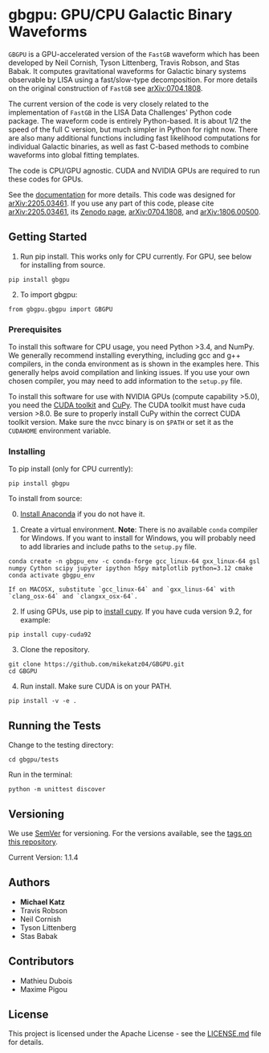 # gbgpu: GPU/CPU Galactic Binary Waveforms

`GBGPU` is a GPU-accelerated version of the `FastGB` waveform which has been developed by Neil Cornish, Tyson Littenberg, Travis Robson, and Stas Babak. It computes gravitational waveforms for Galactic binary systems observable by LISA using a fast/slow-type decomposition. For more details on the original construction of `FastGB` see [arXiv:0704.1808](https://arxiv.org/abs/0704.1808).

The current version of the code is very closely related to the implementation of `FastGB` in the LISA Data Challenges' Python code package. The waveform code is entirely Python-based. It is about 1/2 the speed of the full C version, but much simpler in Python for right now. There are also many additional functions including fast likelihood computations for individual Galactic binaries, as well as fast C-based methods to combine waveforms into global fitting templates. 

The code is CPU/GPU agnostic. CUDA and NVIDIA GPUs are required to run these codes for GPUs.

See the [documentation](https://mikekatz04.github.io/GBGPU/html/index.html) for more details. This code was designed for [arXiv:2205.03461](https://arxiv.org/abs/2205.03461). If you use any part of this code, please cite [arXiv:2205.03461](https://arxiv.org/abs/2205.03461), its [Zenodo page](https://zenodo.org/record/6500434#.YmpofxNBzlw), [arXiv:0704.1808](https://arxiv.org/abs/0704.1808), and [arXiv:1806.00500](https://arxiv.org/abs/1806.00500). 

## Getting Started

1) Run pip install. This works only for CPU currently. For GPU, see below for installing from source.

```
pip install gbgpu
```

2) To import gbgpu:

```
from gbgpu.gbgpu import GBGPU
```


### Prerequisites

To install this software for CPU usage, you need Python >3.4, and NumPy. We generally recommend installing everything, including gcc and g++ compilers, in the conda environment as is shown in the examples here. This generally helps avoid compilation and linking issues. If you use your own chosen compiler, you may need to add information to the `setup.py` file.

To install this software for use with NVIDIA GPUs (compute capability >5.0), you need the [CUDA toolkit](https://docs.nvidia.com/cuda/cuda-installation-guide-linux/index.html) and [CuPy](https://cupy.chainer.org/). The CUDA toolkit must have cuda version >8.0. Be sure to properly install CuPy within the correct CUDA toolkit version. Make sure the nvcc binary is on `$PATH` or set it as the `CUDAHOME` environment variable.

### Installing

To pip install (only for CPU currently):
```
pip install gbgpu
```

To install from source:

0) [Install Anaconda](https://docs.anaconda.com/anaconda/install/) if you do not have it.

1) Create a virtual environment. **Note**: There is no available `conda` compiler for Windows. If you want to install for Windows, you will probably need to add libraries and include paths to the `setup.py` file.

```
conda create -n gbgpu_env -c conda-forge gcc_linux-64 gxx_linux-64 gsl numpy Cython scipy jupyter ipython h5py matplotlib python=3.12 cmake
conda activate gbgpu_env
```

    If on MACOSX, substitute `gcc_linux-64` and `gxx_linus-64` with `clang_osx-64` and `clangxx_osx-64`.

2) If using GPUs, use pip to [install cupy](https://docs-cupy.chainer.org/en/stable/install.html). If you have cuda version 9.2, for example:

```
pip install cupy-cuda92
```

3) Clone the repository.

```
git clone https://github.com/mikekatz04/GBGPU.git
cd GBGPU
```

4) Run install. Make sure CUDA is on your PATH.

```
pip install -v -e .
```

## Running the Tests

Change to the testing directory:
```
cd gbgpu/tests
```
Run in the terminal:
```
python -m unittest discover
```

## Versioning

We use [SemVer](http://semver.org/) for versioning. For the versions available, see the [tags on this repository](https://github.com/mikekatz04/GBGPU/tags).

Current Version: 1.1.4

## Authors

* **Michael Katz**
* Travis Robson
* Neil Cornish
* Tyson Littenberg
* Stas Babak

## Contributors

* Mathieu Dubois
* Maxime Pigou

## License

This project is licensed under the Apache License - see the [LICENSE.md](LICENSE.md) file for details.
